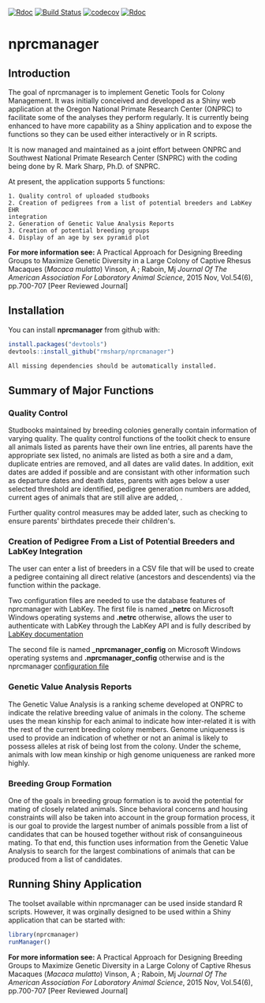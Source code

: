 
[![Rdoc](http://www.rdocumentation.org/badges/version/roxygen2)](http://www.rdocumentation.org/packages/roxygen2) [![Build Status](https://travis-ci.org/rmsharp/nprcmanager.svg?branch=master)](https://travis-ci.org/rmsharp/nprcmanager) [![codecov](https://codecov.io/gh/rmsharp/nprcmanager/branch/master/graph/badge.svg)](https://codecov.io/gh/rmsharp/nprcmanager) [![Rdoc](http://www.rdocumentation.org/badges/version/nprcmanager)](http://www.rdocumentation.org/packages/gh/rmsharp/nprcmanager) <!-- README.md is generated from README.Rmd. Please edit that file -->

nprcmanager
===========

Introduction
------------

The goal of nprcmanager is to implement Genetic Tools for Colony Management. It was initially conceived and developed as a Shiny web application at the Oregon National Primate Research Center (ONPRC) to facilitate some of the analyses they perform regularly. It is currently being enhanced to have more capability as a Shiny application and to expose the functions so they can be used either interactively or in R scripts.

It is now managed and maintained as a joint effort between ONPRC and Southwest National Primate Research Center (SNPRC) with the coding being done by R. Mark Sharp, Ph.D. of SNPRC.

At present, the application supports 5 functions:

    1. Quality control of uploaded studbooks
    2. Creation of pedigrees from a list of potential breeders and LabKey EHR 
    integration
    2. Generation of Genetic Value Analysis Reports
    3. Creation of potential breeding groups
    4. Display of an age by sex pyramid plot

**For more information see:**
A Practical Approach for Designing Breeding Groups to Maximize Genetic Diversity in a Large Colony of Captive Rhesus Macaques (*Macaca mulatto*) Vinson, A ; Raboin, Mj *Journal Of The American Association For Laboratory Animal Science*, 2015 Nov, Vol.54(6), pp.700-707 \[Peer Reviewed Journal\]

Installation
------------

You can install **nprcmanager** from github with:

``` r
install.packages("devtools")
devtools::install_github("rmsharp/nprcmanager")

All missing dependencies should be automatically installed.
```

Summary of Major Functions
--------------------------

### Quality Control

Studbooks maintained by breeding colonies generally contain information of varying quality. The quality control functions of the toolkit check to ensure all animals listed as parents have their own line entries, all parents have the appropriate sex listed, no animals are listed as both a sire and a dam, duplicate entries are removed, and all dates are valid dates. In addition, exit dates are added if possible and are consistant with other information such as departure dates and death dates, parents with ages below a user selected threshold are identified, pedigree generation numbers are added, current ages of animals that are still alive are added, .

Further quality control measures may be added later, such as checking to ensure parents' birthdates precede their children's.

### Creation of Pedigree From a List of Potential Breeders and LabKey Integration

The user can enter a list of breeders in a CSV file that will be used to create a pedigree containing all direct relative (ancestors and descendents) via the function within the package.

Two configuration files are needed to use the database features of nprcmanager with LabKey. The first file is named **\_netrc** on Microsoft Windows operating systems and **.netrc** otherwise, allows the user to authenticate with LabKey through the LabKey API and is fully described by [LabKey documentation](https://www.labkey.org/Documentation/wiki-page.view?name=netrc)

The second file is named **\_nprcmanager\_config** on Microsoft Windows operating systems and **.nprcmanager\_config** otherwise and is the nprcmanager [configuration file](https://github.com/rmsharp/nprcmanager/blob/master/inst/extdata/example_nprcmanager_config)

### Genetic Value Analysis Reports

The Genetic Value Analysis is a ranking scheme developed at ONPRC to indicate the relative breeding value of animals in the colony. The scheme uses the mean kinship for each animal to indicate how inter-related it is with the rest of the current breeding colony members. Genome uniqueness is used to provide an indication of whether or not an animal is likely to possess alleles at risk of being lost from the colony. Under the scheme, animals with low mean kinship or high genome uniqueness are ranked more highly.

### Breeding Group Formation

One of the goals in breeding group formation is to avoid the potential for mating of closely related animals. Since behavioral concerns and housing constraints will also be taken into account in the group formation process, it is our goal to provide the largest number of animals possible from a list of candidates that can be housed together without risk of consanguineous mating. To that end, this function uses information from the Genetic Value Analysis to search for the largest combinations of animals that can be produced from a list of candidates.

Running Shiny Application
-------------------------

The toolset available within nprcmanager can be used inside standard R scripts. However, it was orginally designed to be used within a Shiny application that can be started with:

``` r
library(nprcmanager)
runManager()
```

**For more information see:**
A Practical Approach for Designing Breeding Groups to Maximize Genetic Diversity in a Large Colony of Captive Rhesus Macaques (*Macaca mulatto*) Vinson, A ; Raboin, Mj *Journal Of The American Association For Laboratory Animal Science*, 2015 Nov, Vol.54(6), pp.700-707 \[Peer Reviewed Journal\]
